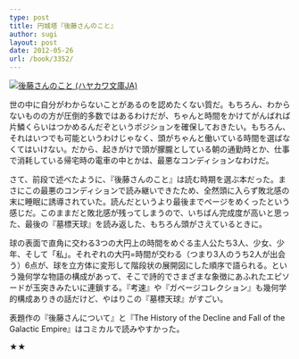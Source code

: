 ```yaml
---
type: post
title: 円城塔『後藤さんのこと』
author: sugi
layout: post
date: 2012-05-26
url: /book/3352/
---
```

<a href="http://www.amazon.co.jp/exec/obidos/ASIN/4150310629/chezsugi-22/ref=nosim/" onclick="_gaq.push(['_trackEvent', 'outbound-article', 'http://www.amazon.co.jp/exec/obidos/ASIN/4150310629/chezsugi-22/ref=nosim/', '']);" name="amazletlink" target="_blank"><img src="http://i1.wp.com/ecx.images-amazon.com/images/I/51bj20ekJLL._SL160_.jpg?w=660" alt="後藤さんのこと (ハヤカワ文庫JA)" class="alignleft"  data-recalc-dims="1" /></a>

世の中に自分がわからないことがあるのを認めたくない質だ。もちろん、わからないものの方が圧倒的多数ではあるわけだが、ちゃんと時間をかけてがんばれば片鱗くらいはつかめるんだぞというポジションを確保しておきたい。もちろん、それはいつでも可能というわけじゃなく、頭がちゃんと働いている時間を選ばなくてはいけない。だから、起きがけで頭が朦朧としている朝の通勤時とか、仕事で消耗している帰宅時の電車の中とかは、最悪なコンディションなわけだ。

さて、前段で述べたように、『後藤さんのこと』は読む時期を選ぶ本だった。まさにこの最悪のコンディションで読み継いできたため、全然頭に入らず敗北感の末に睡眠に誘導されていた。読んだというより最後までページをめくったという感じだ。このままだと敗北感が残ってしまうので、いちばん完成度が高いと思った、最後の『墓標天球』を読み返した、もちろん頭がさえているときに。

球の表面で直角に交わる3つの大円上の時間をめぐる主人公たち3人、少女、少年、そして「私」。それぞれの大円=時間が交わる（つまり3人のうち2人が出会う）6点が、球を立方体に変形して階段状の展開図にした順序で語られる。という幾何学な物語の構成があって、そこで詩的でさまざまな象徴にあふれたエピソードが玉突きみたいに連鎖する。『考速』や『ガベージコレクション』も幾何学的構成ありきの話だけど、やはりこの『墓標天球』がすごい。

表題作の『後藤さんについて』と『The History of the Decline and Fall of the Galactic Empire』はコミカルで読みやすかった。

★★
